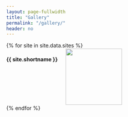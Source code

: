 ```yaml
---
layout: page-fullwidth
title: "Gallery"
permalink: "/gallery/"
header: no
---
```


<div>
 {% for site in site.data.sites %}
	<div class="medium-3 columns">
      <h4>{{ site.shortname }}</h4>
      <div class="team-member">
      <a href="/site/index.html?site={{site.shortname}}">
        <img src="/images/overviews/{{site.shortname}}_overview.png" width="150" height="150">
      </a>
    	</div>
    </div>
  {% endfor %}
</div>